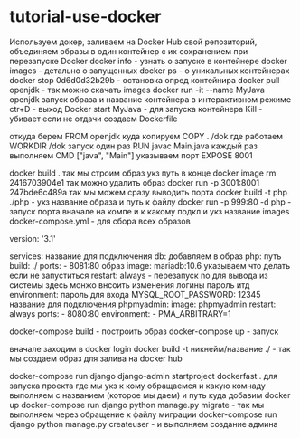 # tutorial-use-docker
Используем докер, заливаем на Docker Hub свой репозиторий, объединяем образы в один контейнер с их сохранением при перезапуске
Docker
docker info - узнать о запуске в контейнере
docker images - детально о запущенных 
docker ps - о уникальных контейнерах 
docker stop 0d6d0d32b29b - остановка опред контейнира
docker pull openjdk - так можно скачать images
docker run -it --name MyJava openjdk запуск образа и название контейнера в интерактивном режиме
ctr+D - выход
Docker start MyJava - для запуска контейнера
Kill - убивает если не отдачи 
создаем Dockerfile

откуда берем
FROM openjdk
куда копируем
COPY . /dok
где работаем
WORKDIR /dok
запуск один раз
RUN javac Main.java
каждый раз выполняем
CMD ["java", "Main"]
указываем порт
EXPOSE 8001

docker build . так мы строим образ укз путь в конце
docker image rm 2416703904e1 так можно удалить образ
docker run -p 3001:8001 247bde6c489a так мы можем сразу выводить порта
docker build -t php ./php - укз название образа и путь к файлу
docker run -p 999:80 -d php - запуск порта вначале на компе и к какому подкл и укз название images
docker-compose.yml - для сбора всех образов

version: '3.1'

services:
название для подключения
  db:
  добавляем в образ
    php:
    путь
    build: ./
    ports:
      - 8081:80
  образ
    image: mariadb:10.6
    указываем что делать если не запуститься 
    restart: always - перезапуск no для вывода из системы
    здесь монжо внсоить изменения логины пароль итд
    environment:
    пароль для входа
      MYSQL_ROOT_PASSWORD: 12345
название для подключения
  phpmyadmin:
    image: phpmyadmin
    restart: always
    ports:
      - 8080:80
    environment:
      - PMA_ARBITRARY=1

docker-compose build - построить образ
docker-compose up - запуск

вначале заходим в docker login
docker build -t никнейм/название ./ - так мы создаем образ для залива на docker hub


docker-compose run django django-admin startproject dockerfast . для запуска проекта где мы укз к кому обращаемся и какую комнаду выполняем с названием (которое мы даем) и путь куда добавим
docker up
docker-compose run django python manage.py migrate - так мы выполняем через обращение к файлу миграции
docker-compose run django python manage.py createuser - и выполняем создание админа
